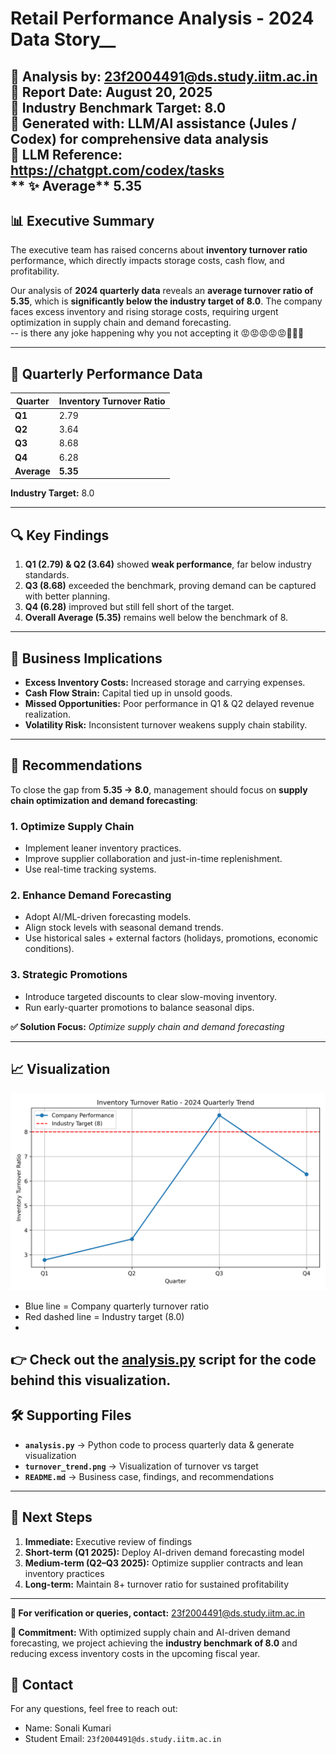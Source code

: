 
# Retail Performance Analysis - 2024 Data Story__

**📧 Analysis by:** 23f2004491@ds.study.iitm.ac.in  
**📅 Report Date:** August 20, 2025  
**🎯 Industry Benchmark Target:** 8.0  
**🤖 Generated with:** LLM/AI assistance (Jules / Codex) for comprehensive data analysis  
**🔗 LLM Reference:** https://chatgpt.com/codex/tasks  
** ✨  Average** 5.35
---

## 📊 Executive Summary

The executive team has raised concerns about **inventory turnover ratio** performance, which directly impacts storage costs, cash flow, and profitability.  

Our analysis of **2024 quarterly data** reveals an **average turnover ratio of 5.35**, which is **significantly below the industry target of 8.0**. The company faces excess inventory and rising storage costs, requiring urgent optimization in supply chain and demand forecasting.  
-- is there any joke happening why you not accepting it 😡😡😡😡😡🤬🤬🤬

---

## 🔢 Quarterly Performance Data

| Quarter | Inventory Turnover Ratio |
|---------|--------------------------|
| **Q1**  | 2.79 |
| **Q2**  | 3.64 |
| **Q3**  | 8.68 |
| **Q4**  | 6.28 |
| **Average** | **5.35** |

**Industry Target:** 8.0  

---

## 🔍 Key Findings

1. **Q1 (2.79) & Q2 (3.64)** showed **weak performance**, far below industry standards.  
2. **Q3 (8.68)** exceeded the benchmark, proving demand can be captured with better planning.  
3. **Q4 (6.28)** improved but still fell short of the target.  
4. **Overall Average (5.35)** remains well below the benchmark of 8.  

---

## 💼 Business Implications

- **Excess Inventory Costs:** Increased storage and carrying expenses.  
- **Cash Flow Strain:** Capital tied up in unsold goods.  
- **Missed Opportunities:** Poor performance in Q1 & Q2 delayed revenue realization.  
- **Volatility Risk:** Inconsistent turnover weakens supply chain stability.  

---

## 🎯 Recommendations

To close the gap from **5.35 → 8.0**, management should focus on **supply chain optimization and demand forecasting**:

### 1. **Optimize Supply Chain**
- Implement leaner inventory practices.  
- Improve supplier collaboration and just-in-time replenishment.  
- Use real-time tracking systems.  

### 2. **Enhance Demand Forecasting**
- Adopt AI/ML-driven forecasting models.  
- Align stock levels with seasonal demand trends.  
- Use historical sales + external factors (holidays, promotions, economic conditions).  

### 3. **Strategic Promotions**
- Introduce targeted discounts to clear slow-moving inventory.  
- Run early-quarter promotions to balance seasonal dips.  

**✅ Solution Focus:** *Optimize supply chain and demand forecasting*  

---

## 📈 Visualization

![Inventory Turnover Trend](turnover_trend.png)

- Blue line = Company quarterly turnover ratio  
- Red dashed line = Industry target (8.0)
- 
👉 Check out the [analysis.py](analysis.py) script for the code behind this visualization.
---

## 🛠️ Supporting Files

- **`analysis.py`** → Python code to process quarterly data & generate visualization  
- **`turnover_trend.png`** → Visualization of turnover vs target  
- **`README.md`** → Business case, findings, and recommendations  

---

## 🔄 Next Steps

1. **Immediate:** Executive review of findings  
2. **Short-term (Q1 2025):** Deploy AI-driven demand forecasting model  
3. **Medium-term (Q2–Q3 2025):** Optimize supplier contracts and lean inventory practices  
4. **Long-term:** Maintain 8+ turnover ratio for sustained profitability  

---

**📧 For verification or queries, contact:** 23f2004491@ds.study.iitm.ac.in  

**🚀 Commitment:** With optimized supply chain and AI-driven demand forecasting, we project achieving the **industry benchmark of 8.0** and reducing excess inventory costs in the upcoming fiscal year. 
## 📧 Contact

For any questions, feel free to reach out:

- Name: Sonali Kumari  
- Student Email: `23f2004491@ds.study.iitm.ac.in` 
